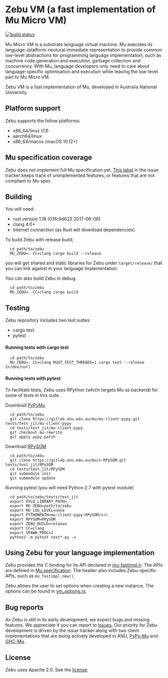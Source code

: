 # Zebu VM (a fast implementation of Mu Micro VM)

[![build status](https://gitlab.anu.edu.au/mu/mu-impl-fast/badges/master/build.svg)](https://gitlab.anu.edu.au/mu/mu-impl-fast/commits/master)

Mu Micro VM is a substrate language virtual machine. Mu executes its
language-/platform-neutural immediate representation to provide common
low-level abstractions for programming language implementation, such as
machine code generation and execution, garbage collection and concurrency.
With Mu, language developers only need to care about language-specific
optimisation and execution while leaving the low-level part to Mu Micro VM.

Zebu VM is a fast implementation of Mu, developed in Australia National
University.

## Platform support

Zebu supports the follow platforms:
* x86_64/linux (CI)
* aarch64/linux
* x86_64/macos (macOS 10.12+)

## Mu specification coverage

Zebu does not implement full Mu specification yet.
[This label](https://gitlab.anu.edu.au/mu/mu-impl-fast/issues?label_name%5B%5D=spec+coverage)
in the issue tracker keeps track of unimplemented features, or features that
are not compliant to Mu spec.

## Building

You will need:
* rust version 1.18 (03fc9d622 2017-06-06)
* clang 4.0+
* internet connection (as Rust will download dependencies)

To build Zebu with release build,
```
  cd path/to/zebu
  MU_ZEBU=. CC=clang cargo build --release
```
you will get shared and static libraries for Zebu under `target/release/`
that you can link against in your language implementation.

You can also build Zebu in debug.
```
  cd path/to/zebu
  MU_ZEBU=. CC=clang cargo build
```

## Testing

Zebu repository includes two test suites:
* cargo test
* pytest

#### Running tests with cargo test

```
  cd path/to/zebu
  MU_ZEBU=. CC=clang RUST_TEST_THREADS=1 cargo test --release 2>/dev/null
```

#### Running tests with pytest

To facilitate tests, Zebu uses RPython (which targets Mu as backend) for some
of tests in this suite.

Download [PyPyMu](https://gitlab.anu.edu.au/mu/mu-client-pypy)
```
  cd path/to/zebu
  git clone https://gitlab.anu.edu.au/mu/mu-client-pypy.git tests/test_jit/mu-client-pypy
  cd tests/test_jit/mu-client-pypy
  git checkout mu-rewrite
  git apply pypy.patch
```

Download [RPySOM](https://github.com/microvm/RPySOM)
```
  cd path/to/zebu
  git clone https://gitlab.anu.edu.au/mu/x-RPySOM.git tests/test_jit/RPySOM
  cd tests/test_jit/RPySOM
  git submodule init
  git submodule update
```

Running pytest (you will need Python 2.7 with pytest module)
```
  cd path/to/zebu/tests/test_jit
  export DYLD_LIBRARY_PATH=.
  export MU_ZEBU=path/to/zebu
  export MU_LOG_LEVEL=none
  export PYTHONPATH=mu-client-pypy:RPySOM/src
  export RPYSOM=RPySOM
  export ZEBU_BUILD=release
  export CC=clang
  export SPAWN_PROC=1
  python2 -m pytest test*.py -v
```

## Using Zebu for your language implementation

Zebu provides the C binding for its API declared in
[mu-fastimpl.h](src/vm/api/mu-fastimpl.h). The APIs are defined
in [Mu specification](https://gitlab.anu.edu.au/mu/mu-spec).
The header also includes Zebu-specific APIs, such as `mu_fastimpl_new()`.

Zebu allows the user to set options when creating a new instance.
The options can be found in [vm_options.rs](src/vm/vm_options.rs).

## Bug reports

As Zebu is still in its early development, we expect bugs and
missing features. We appreciate if you can report to
[Issues](https://gitlab.anu.edu.au/mu/mu-impl-fast/issues).
Our priority for Zebu development is driven by the issue tracker along with
two client implementations that are being actively developed in ANU,
[PyPy-Mu](https://gitlab.anu.edu.au/mu/mu-client-pypy)
and [GHC-Mu](https://gitlab.anu.edu.au/mu/mu-client-ghc).

## License

Zebu uses Apache 2.0. See the [license](LICENSE).
